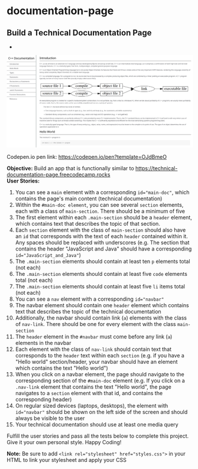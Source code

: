 # documentation-page

## Build a Technical Documentation Page
-

<img src="./Screenshot 2023-12-01 at 03-50-31 C Documentation.png" alt="screenshot of website"/>

Codepen.io pen link: https://codepen.io/pen?template=OJdBmeO
<br>

**Objective:** Build an app that is functionally similar to https://technical-documentation-page.freecodecamp.rocks
<br>
**User Stories:**<br>

1. You can see a ```main``` element with a corresponding ```id="main-doc"```, which contains the page's main content (technical documentation)
2. Within the ```#main-doc element```, you can see several ```section``` elements, each with a class of ```main-section```. There should be a minimum of five
3. The first element within each ```.main-section``` should be a ```header``` element, which contains text that describes the topic of that section.
4. Each ```section``` element with the class of ```main-section``` should also have an ```id``` that corresponds with the text of each ```header``` contained within it. Any spaces should be replaced with underscores (e.g. The section that contains the header "JavaScript and Java" should have a corresponding ```id="JavaScript_and_Java"```)
5. The ```.main-section``` elements should contain at least ten ```p``` elements total (not each)
6. The ```.main-section``` elements should contain at least five ```code``` elements total (not each)
7. The ```.main-section``` elements should contain at least five ```li``` items total (not each)
8. You can see a ```nav``` element with a corresponding ```id="navbar"```
9. The navbar element should contain one ```header``` element which contains text that describes the topic of the technical documentation
10. Additionally, the navbar should contain link (```a```) elements with the class of ```nav-link```. There should be one for every element with the class ```main-section```
11. The ```header``` element in the ```#navbar``` must come before any link (```a```) elements in the navbar
12. Each element with the class of ```nav-link``` should contain text that corresponds to the ```header``` text within each ```section``` (e.g. if you have a "Hello world" section/header, your navbar should have an element which contains the text "Hello world")
13. When you click on a navbar element, the page should navigate to the corresponding section of the ```#main-doc``` element (e.g. If you click on a ```.nav-link``` element that contains the text "Hello world", the page navigates to a ```section``` element with that id, and contains the corresponding header)
14. On regular sized devices (laptops, desktops), the element with ```id="navbar"``` should be shown on the left side of the screen and should always be visible to the user
15. Your technical documentation should use at least one media query

Fulfill the user stories and pass all the tests below to complete this project. Give it your own personal style. Happy Coding!

**Note:** Be sure to add ```<link rel="stylesheet" href="styles.css">``` in your HTML to link your stylesheet and apply your CSS

